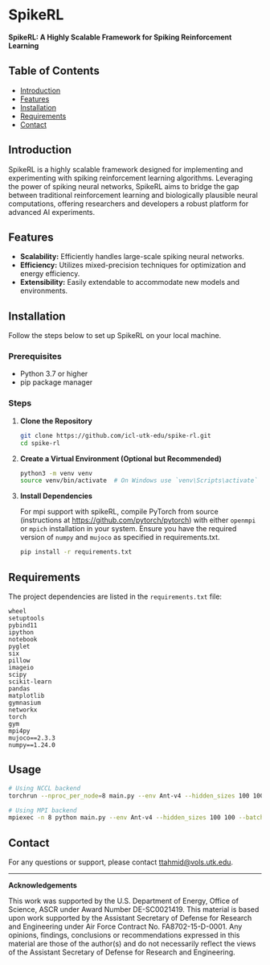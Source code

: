 # SpikeRL

**SpikeRL: A Highly Scalable Framework for Spiking Reinforcement Learning**

## Table of Contents

- [Introduction](#introduction)
- [Features](#features)
- [Installation](#installation)
- [Requirements](#requirements)
- [Contact](#contact)

## Introduction

SpikeRL is a highly scalable framework designed for implementing and experimenting with spiking reinforcement learning algorithms. Leveraging the power of spiking neural networks, SpikeRL aims to bridge the gap between traditional reinforcement learning and biologically plausible neural computations, offering researchers and developers a robust platform for advanced AI experiments.

## Features

- **Scalability:** Efficiently handles large-scale spiking neural networks.
- **Efficiency:** Utilizes mixed-precision techniques for optimization and energy efficiency.
- **Extensibility:** Easily extendable to accommodate new models and environments.

## Installation

Follow the steps below to set up SpikeRL on your local machine.

### Prerequisites

- Python 3.7 or higher
- pip package manager

### Steps

1. **Clone the Repository**

   ```bash
   git clone https://github.com/icl-utk-edu/spike-rl.git
   cd spike-rl
   ```

2. **Create a Virtual Environment (Optional but Recommended)**

   ```bash
   python3 -m venv venv
   source venv/bin/activate  # On Windows use `venv\Scripts\activate`
   ```

3. **Install Dependencies**

   For mpi support with spikeRL, compile PyTorch from source (instructions at https://github.com/pytorch/pytorch) with either `openmpi` or `mpich` installation in your system. Ensure you have the required version of `numpy` and `mujoco` as specified in requirements.txt.

   ```bash
   pip install -r requirements.txt
   ```

## Requirements

The project dependencies are listed in the `requirements.txt` file:

```
wheel
setuptools
pybind11
ipython
notebook
pyglet
six
pillow
imageio
scipy
scikit-learn
pandas
matplotlib
gymnasium
networkx
torch
gym
mpi4py
mujoco==2.3.3
numpy==1.24.0
```

## Usage

```bash
# Using NCCL backend
torchrun --nproc_per_node=8 main.py --env Ant-v4 --hidden_sizes 100 100 --batch_size 100 --epochs 1 --backend nccl

# Using MPI backend
mpiexec -n 8 python main.py --env Ant-v4 --hidden_sizes 100 100 --batch_size 100 --epochs 1 --backend mpi

```

<!-- ## Examples

Detailed examples and tutorials can be found in the [examples](examples/) directory. These include:

- **Basic Training:** Step-by-step guide to training a spiking agent in a simple environment.
- **Advanced Architectures:** Implementing custom spiking neural network architectures.
- **Visualization:** Tools and scripts for visualizing network activity and learning metrics. -->

<!-- ## Contributing

Contributions are welcome! Please follow these steps to contribute:

1. **Fork the Repository**

2. **Create a New Branch**

   ```bash
   git checkout -b feature/YourFeature
   ```

3. **Commit Your Changes**

   ```bash
   git commit -m "Add your feature"
   ```

4. **Push to the Branch**

   ```bash
   git push origin feature/YourFeature
   ```

5. **Open a Pull Request**

Please ensure your code follows the project's coding standards and includes appropriate tests.

## License

This project is licensed under the [MIT License](LICENSE). -->

## Contact

For any questions or support, please contact [ttahmid@vols.utk.edu](mailto:ttahmid@vols.utk.edu).

---

**Acknowledgements**

This work was supported by the U.S. Department of Energy, Office of Science,
ASCR under Award Number DE-SC0021419.
This material is based upon work supported by the Assistant Secretary of Defense
for Research and Engineering under Air Force Contract No. FA8702-15-D-0001.
Any opinions, findings, conclusions or recommendations expressed in this material
are those of the author(s) and do not necessarily reflect the views of the Assistant
Secretary of Defense for Research and Engineering.

